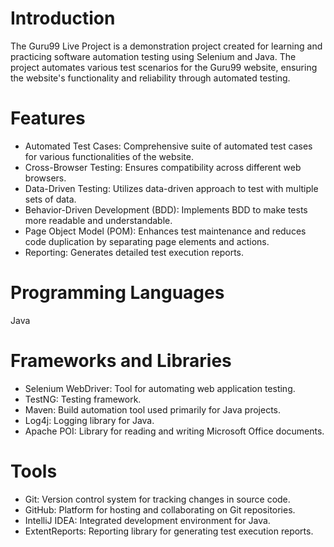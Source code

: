 # Introduction
The Guru99 Live Project is a demonstration project created for learning and practicing software automation testing using Selenium and Java. The project automates various test scenarios for the Guru99 website, ensuring the website's functionality and reliability through automated testing.

# Features
* Automated Test Cases: Comprehensive suite of automated test cases for various functionalities of the website.
* Cross-Browser Testing: Ensures compatibility across different web browsers.
* Data-Driven Testing: Utilizes data-driven approach to test with multiple sets of data.
* Behavior-Driven Development (BDD): Implements BDD to make tests more readable and understandable.
* Page Object Model (POM): Enhances test maintenance and reduces code duplication by separating page elements and actions.
* Reporting: Generates detailed test execution reports.

# Programming Languages
Java

# Frameworks and Libraries
* Selenium WebDriver: Tool for automating web application testing.
* TestNG: Testing framework.
* Maven: Build automation tool used primarily for Java projects.
* Log4j: Logging library for Java.
* Apache POI: Library for reading and writing Microsoft Office documents.

# Tools
* Git: Version control system for tracking changes in source code.
* GitHub: Platform for hosting and collaborating on Git repositories.
* IntelliJ IDEA: Integrated development environment for Java.
* ExtentReports: Reporting library for generating test execution reports.
